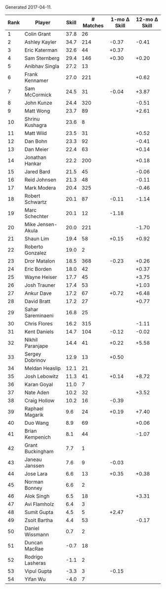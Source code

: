 Generated 2017-04-11.

| Rank | Player            | Skill | # Matches | 1-mo Δ Skill | 12-mo Δ Skill |
|------|-------------------|-------|-----------|--------------|---------------|
|    1 | Colin Grant       |  37.8 |        26 |              |               |
|    2 | Ashley Kayler     |  34.7 |       214 |        -0.37 |         -0.41 |
|    3 | Eric Katerman     |  32.6 |        44 |        +0.37 |               |
|    4 | Sam Sternberg     |  29.4 |       146 |        +0.30 |         +0.20 |
|    5 | Anibhav Singla    |  27.2 |        13 |              |               |
|    6 | Frank Kennamer    |  27.0 |       221 |              |         +0.62 |
|    7 | Sam McCormick     |  24.5 |        31 |        -0.04 |         +3.87 |
|    8 | John Kunze        |  24.4 |       320 |              |         -0.51 |
|    9 | Matt Wong         |  23.7 |        89 |              |         +2.61 |
|   10 | Shrinu Kushagra   |  23.6 |         8 |              |               |
|   11 | Matt Wild         |  23.5 |        31 |              |         +0.52 |
|   12 | Dan Bohn          |  23.3 |        92 |              |         -0.41 |
|   13 | Dan Meier         |  22.4 |        63 |              |         +0.14 |
|   14 | Jonathan Hankar   |  22.2 |       200 |              |         +0.18 |
|   15 | Jared Bard        |  21.5 |        45 |              |         -0.06 |
|   16 | Reid Johnsen      |  21.3 |        48 |              |         -0.11 |
|   17 | Mark Modera       |  20.4 |       325 |              |         -0.46 |
|   18 | Robert Schwartz   |  20.1 |        87 |        -0.11 |         -1.14 |
|   19 | Marc Schechter    |  20.1 |        12 |        -1.18 |               |
|   20 | Mike Jensen-Akula |  20.0 |       221 |              |         -1.70 |
|   21 | Shaun Lim         |  19.4 |        58 |        +0.15 |         +0.92 |
|   22 | Roberto Gonzalez  |  19.0 |         2 |              |               |
|   23 | Dror Matalon      |  18.5 |       368 |        -0.23 |         +0.26 |
|   24 | Eric Borden       |  18.0 |        42 |              |         +0.37 |
|   25 | Wayne Heiser      |  17.7 |        45 |              |         +3.75 |
|   26 | Josh Trauner      |  17.4 |        53 |              |         +1.03 |
|   27 | Ankur Dave        |  17.2 |        67 |        +0.72 |         +6.48 |
|   28 | David Bratt       |  17.2 |        27 |              |         +0.77 |
|   29 | Sahar Sareminaeni |  16.8 |        25 |              |               |
|   30 | Chris Flores      |  16.2 |       315 |              |         -1.11 |
|   31 | Kent Daniels      |  14.7 |       104 |        -0.12 |         -0.02 |
|   32 | Nikhil Paranjape  |  14.4 |        41 |        +0.22 |         +5.58 |
|   33 | Sergey Dobrinov   |  12.9 |        13 |        +0.50 |               |
|   34 | Meldan Heaslip    |  12.1 |        21 |              |               |
|   35 | Josh Lebowitz     |  11.3 |        41 |        +0.14 |         +8.72 |
|   36 | Karan Goyal       |  11.0 |         7 |              |               |
|   37 | Nate Aden         |  10.2 |        32 |              |         +3.52 |
|   38 | Craig Hollow      |  10.2 |        16 |        -0.39 |               |
|   39 | Raphael Magarik   |   9.6 |        24 |        +0.19 |         +7.40 |
|   40 | Duo Wang          |   8.9 |        69 |              |         +0.06 |
|   41 | Brian Kempenich   |   8.1 |        44 |              |         -1.07 |
|   42 | Grant Buckingham  |   7.7 |         1 |              |               |
|   43 | Janeau Janssen    |   7.6 |         9 |        -0.03 |               |
|   44 | Jose Lara         |   6.6 |        13 |        +0.35 |         +0.38 |
|   45 | Norman Bonney     |   6.6 |         2 |              |               |
|   46 | Alok Singh        |   6.5 |        18 |              |         +3.31 |
|   47 | Avi Flamholz      |   6.4 |         3 |              |               |
|   48 | Sumit Gupta       |   4.5 |         5 |        +2.47 |               |
|   49 | Zsolt Bartha      |   4.4 |        53 |              |         -0.17 |
|   50 | Daniel Wissmann   |   0.7 |         2 |              |               |
|   51 | Duncan MacRae     |  -0.7 |        18 |              |               |
|   52 | Rodrigo Lasheras  |  -1.1 |         2 |              |               |
|   53 | Vipul Gupta       |  -3.3 |         3 |        -0.15 |               |
|   54 | Yifan Wu          |  -4.0 |         7 |              |               |